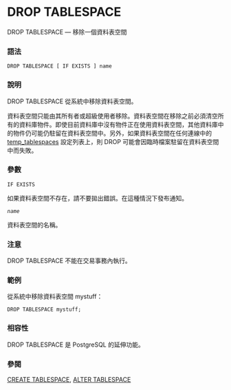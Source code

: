 # DROP TABLESPACE

DROP TABLESPACE — 移除一個資料表空間

### 語法

```
DROP TABLESPACE [ IF EXISTS ] name
```

### 說明

DROP TABLESPACE 從系統中移除資料表空間。

資料表空間只能由其所有者或超級使用者移除。資料表空間在移除之前必須清空所有的資料庫物件。即使目前資料庫中沒有物件正在使用資料表空間，其他資料庫中的物件仍可能仍駐留在資料表空間中。另外，如果資料表空間在任何連線中的 [temp\_tablespaces](../../server-administration/server-configuration/client-connection-defaults.md#19-11-1-cha-ju-de-hang) 設定列表上，則 DROP 可能會因臨時檔案駐留在資料表空間中而失敗。

### 參數

`IF EXISTS`

如果資料表空間不存在，請不要拋出錯誤。在這種情況下發布通知。

_`name`_

資料表空間的名稱。

### 注意

DROP TABLESPACE 不能在交易事務內執行。

### 範例

從系統中移除資料表空間 mystuff：

```
DROP TABLESPACE mystuff;
```

### 相容性

DROP TABLESPACE 是 PostgreSQL 的延伸功能。

### 參閱

[CREATE TABLESPACE](create-tablespace.md), [ALTER TABLESPACE](alter-tablespace.md)
